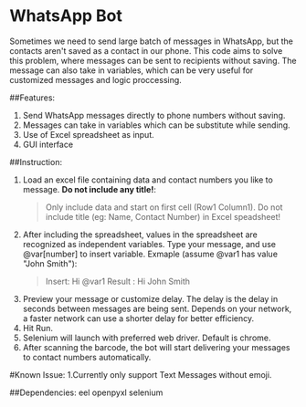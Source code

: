 # WhatsApp Bot
Sometimes we need to send large batch of messages in WhatsApp, but the contacts aren't saved as a contact in our phone. This code aims to solve this problem, where messages can be sent to recipients without saving. The message can also take in variables, which can be very useful for customized messages and logic proccessing.

##Features:
1. Send WhatsApp messages directly to phone numbers without saving.
2. Messages can take in variables which can be substitute while sending.
4. Use of Excel spreadsheet as input.
3. GUI interface

##Instruction:
1. Load an excel file containing data and contact numbers you like to message.
    **Do not include any title!**:
    >Only include data and start on first cell (Row1 Column1). Do not include title (eg: Name, Contact Number) in Excel speadsheet!
2. After including the spreadsheet, values in the spreadsheet are recognized as independent variables. Type your message, and use @var[number] to insert variable.
    Exmaple (assume @var1 has value "John Smith"):
    > Insert: Hi @var1
    >Result : Hi John Smith
3. Preview your message or customize delay. The delay is the delay in seconds between messages are being sent. Depends on your network, a faster network can use a shorter delay for better efficiency.
4. Hit Run.
5. Selenium will launch with preferred web driver. Default is chrome.
6. After scanning the barcode, the bot will start delivering your messages to contact numbers automatically.

#Known Issue:
1.Currently only support Text Messages without emoji.


##Dependencies:
eel
openpyxl
selenium
